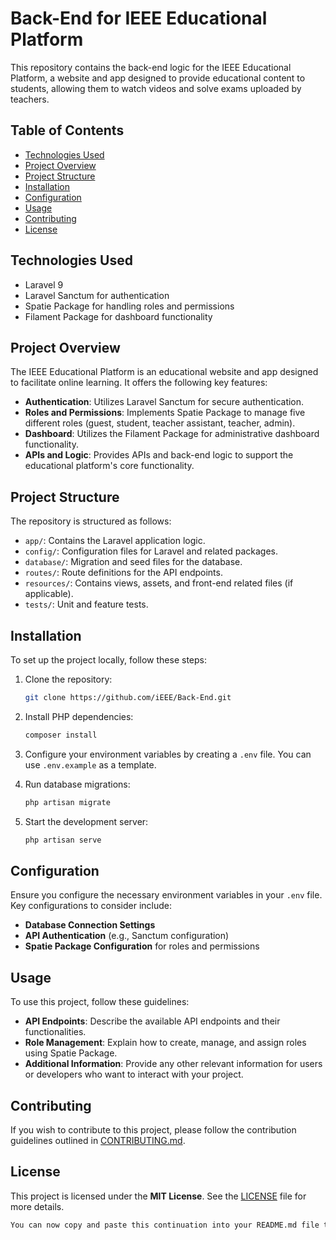 # Back-End for IEEE Educational Platform

This repository contains the back-end logic for the IEEE Educational Platform, a website and app designed to provide educational content to students, allowing them to watch videos and solve exams uploaded by teachers.

## Table of Contents

- [Technologies Used](#technologies-used)
- [Project Overview](#project-overview)
- [Project Structure](#project-structure)
- [Installation](#installation)
- [Configuration](#configuration)
- [Usage](#usage)
- [Contributing](#contributing)
- [License](#license)

## Technologies Used

- Laravel 9
- Laravel Sanctum for authentication
- Spatie Package for handling roles and permissions
- Filament Package for dashboard functionality

## Project Overview

The IEEE Educational Platform is an educational website and app designed to facilitate online learning. It offers the following key features:

- **Authentication**: Utilizes Laravel Sanctum for secure authentication.
- **Roles and Permissions**: Implements Spatie Package to manage five different roles (guest, student, teacher assistant, teacher, admin).
- **Dashboard**: Utilizes the Filament Package for administrative dashboard functionality.
- **APIs and Logic**: Provides APIs and back-end logic to support the educational platform's core functionality.

## Project Structure

The repository is structured as follows:

- `app/`: Contains the Laravel application logic.
- `config/`: Configuration files for Laravel and related packages.
- `database/`: Migration and seed files for the database.
- `routes/`: Route definitions for the API endpoints.
- `resources/`: Contains views, assets, and front-end related files (if applicable).
- `tests/`: Unit and feature tests.

## Installation

To set up the project locally, follow these steps:

1. Clone the repository:

   ```bash
   git clone https://github.com/iEEE/Back-End.git

2. Install PHP dependencies:

   ```bash
   composer install

3. Configure your environment variables by creating a `.env` file. You can use `.env.example` as a template.

4. Run database migrations:

    ```bash
   php artisan migrate


5. Start the development server:

    ```bash
   php artisan serve


## Configuration

Ensure you configure the necessary environment variables in your `.env` file. Key configurations to consider include:

- **Database Connection Settings**
- **API Authentication** (e.g., Sanctum configuration)
- **Spatie Package Configuration** for roles and permissions

## Usage

To use this project, follow these guidelines:

- **API Endpoints**: Describe the available API endpoints and their functionalities.
- **Role Management**: Explain how to create, manage, and assign roles using Spatie Package.
- **Additional Information**: Provide any other relevant information for users or developers who want to interact with your project.

## Contributing

If you wish to contribute to this project, please follow the contribution guidelines outlined in [CONTRIBUTING.md](CONTRIBUTING.md).

## License

This project is licensed under the **MIT License**. See the [LICENSE](LICENSE) file for more details.

```bash
You can now copy and paste this continuation into your README.md file to complete your project's README. Feel free to add more details and customize it according to your project's specific needs.

